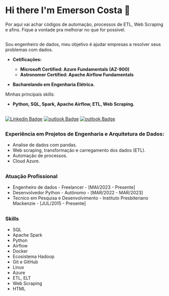 # Hi there  I'm Emerson Costa 👋

Por aqui vai achar códigos de automação, processos de ETL, Web Scraping e afins. Fique a vontade pra melhorar no que for possivel.  
##
Sou engenheiro de dados, meu objetivo é ajudar empresas a resolver seus problemas com dados.  
- **Cetificações:**
  - **Microsoft Certified: Azure Fundamentals (AZ-900)**
  - **Astronomer Certified: Apache Airflow Fundamentals**  

- **Bacharelando em Engenharia Elétrica.**  

Minhas principais skills:  
  - **Python, SQL, Spark, Apache Airflow, ETL, Web Scraping.**
##
[![Linkedin Badge](https://img.shields.io/badge/LinkedIn-Emerson_Costa-blue?style=flat-square&logo=Linkedin&logoColor=white&link=https://www.linkedin.com/in/emersonmcostaa/)](https://www.linkedin.com/in/emersonmcostaa/)
[![outlook Badge](https://img.shields.io/badge/-emersonmonteiro.costa@gmail.com-c14438?style=flat-square&logo=Gmail&logoColor=white&link=mailto:emersonmonteiro.costa@gmail.com)](mailto:emersonmonteiro.costa@gmail.com) 
[![outlook Badge](https://img.shields.io/badge/WhatsApp-25D366?style=flat-square&logo=whatsapp&logoColor=white)](https://api.whatsapp.com/send/?phone=5585984203725&text&type=phone_number&app_absent=0)
##
### Experiência em Projetos de Engenharia e Arquitetura de Dados:
- Analise de dados com pandas.
- Web scraping, transformação e carregamento dos dados (ETL). 
- Automação de processos.
- Cloud Azure.
##
### Atuação Profissional
- Engenheiro de dados  - Freelancer - [MAI/2023 - Presente]
- Desenvolvedor Python - Autônomo - [MAR/2022 - MAR/2023]
- Tecnico em Pesquisa e Desenvolvimento  - Instituto Presbiteriano Mackenzie - [JUL/2015 - Presente]
 ##
 ### Skills  
 - SQL
 - Apache Spark
 - Python
 - Airflow
 - Docker
 - Ecosistema Hadoop
 - Git e GitHub
 - Linux
 - Azure
 - ETL, ELT
 - Web Scraping
 - HTML
